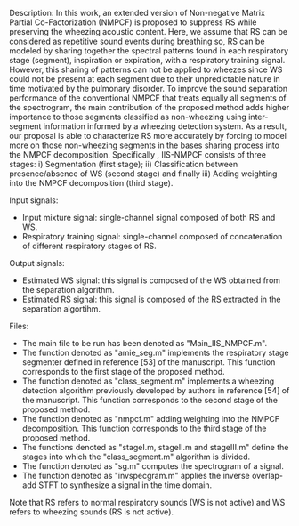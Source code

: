Description: In this work, an extended version of Non-negative Matrix Partial Co-Factorization (NMPCF) is proposed to suppress RS while preserving the wheezing acoustic content. Here, we assume that RS can be considered as repetitive sound events during breathing so, RS can be modeled by sharing together the spectral patterns found in each respiratory stage (segment), inspiration or expiration, with a respiratory training signal. However, this sharing of patterns can not be applied to wheezes since WS could not be present at each segment due to their unpredictable nature in time motivated by the pulmonary disorder. To improve the sound separation performance of the conventional NMPCF that treats equally all segments of the spectrogram, the main contribution of the proposed method adds higher importance to those segments classified as non-wheezing using inter-segment information informed by a wheezing detection system. As a result, our proposal is able to characterize RS more accurately by forcing to model more on those non-wheezing segments in the bases sharing process into the NMPCF decomposition. Specifically , IIS-NMPCF consists of three stages: i) Segmentation (first stage); ii) Classification between presence/absence of WS (second stage) and finally iii) Adding weighting into the NMPCF decomposition (third stage).

Input signals:
- Input mixture signal: single-channel signal composed of both RS and WS.
- Respiratory training signal: single-channel composed of concatenation of different respiratory stages of RS.

Output signals:
- Estimated WS signal: this signal is composed of the WS obtained from the separation algorithm.
- Estimated RS signal: this signal is composed of the RS extracted in the separation algortihm.

Files:
- The main file to be run has been denoted as "Main_IIS_NMPCF.m". 
- The function denoted as "amie_seg.m" implements the respiratory stage segmenter defined in reference [53] of the manuscript. This function corresponds to the first stage of the proposed method.
- The function denoted as "class_segment.m" implements a wheezing detection algorithm previously developed by authors in reference [54] of the manuscript. This function corresponds to the second stage of the proposed method.
- The function denoted as "nmpcf.m" adding weighting into the NMPCF decomposition. This function corresponds to the third stage of the proposed method.
- The functions denoted as "stageI.m, stageII.m and stageIII.m" define the stages into which the "class_segment.m" algorithm is divided. 
- The function denoted as "sg.m" computes the spectrogram of a signal. 
- The function denoted as "invspecgram.m" applies the inverse overlap-add STFT to synthesize a signal in the time domain. 

Note that RS refers to normal respiratory sounds (WS is not active) and WS refers to wheezing sounds (RS is not active).


